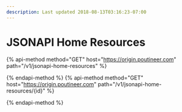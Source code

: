 ```yaml
---
description: Last updated 2018-08-13T03:16:23-07:00
---
```


# JSONAPI Home Resources

{% api-method method="GET" host="https://origin.poutineer.com" path="/v1/jsonapi-home-resources" %}

{% endapi-method %}
{% api-method method="GET" host="https://origin.poutineer.com" path="/v1/jsonapi-home-resources/{id}" %}

{% endapi-method %}
